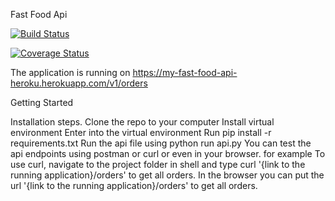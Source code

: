 Fast Food Api

[![Build Status](https://travis-ci.org/anjayluh/fastfoodapi.svg?branch=testing)](https://travis-ci.org/anjayluh/fastfoodapi)

[![Coverage Status](https://coveralls.io/repos/github/anjayluh/apiendpoints/badge.svg?branch=testing)](https://coveralls.io/github/anjayluh/apiendpoints?branch=testing)

The application is running on https://my-fast-food-api-heroku.herokuapp.com/v1/orders


Getting Started

Installation steps.
Clone the repo to your computer
Install virtual environment
Enter into the virtual environment
Run pip install -r requirements.txt
Run the api file using python run api.py
You can test the api endpoints using postman or curl or even in your browser. for example
    To use curl, navigate to the project folder in shell and type curl '{link to the running application}/orders' to get all orders.
    In the browser you can put the url '{link to the running application}/orders' to get all orders.

